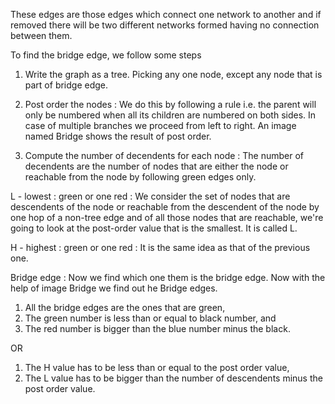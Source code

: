These edges are those edges which connect one network to another and if removed there will be two different networks formed having no connection between them.

To find the bridge edge, we follow some steps

1. Write the graph as a tree. Picking any one node, except any node that is part of bridge edge.

2. Post order the nodes : We do this by following a rule i.e. the parent will only be numbered when all its children are numbered on both sides. In case of multiple branches we proceed from left to right.
An image named Bridge shows the result of post order.

3. Compute the number of decendents for each node : The number of decendents are the number of nodes that are either the node or reachable from the node by following green edges only.

L - lowest : green or one red : We consider the set of nodes that are descendents of the node or reachable from the descendent of the node by one hop of a non-tree edge and of all those  nodes that are reachable, we're going to look at the post-order value that is the smallest. It is called L.

H - highest : green or one red : It is the same idea as that of the previous one.

Bridge edge : Now we find which one them is the bridge edge. Now with the help of image Bridge we find out he Bridge edges.

1. All the bridge edges are the ones that are green, 
2. The green number is less than or equal to black number, and 
3. The red number is bigger than the blue number minus the black.

OR 

1. The H value has to be less than or equal to the post order value, 
2. The L value has to be bigger than the number of descendents minus the post order value. 